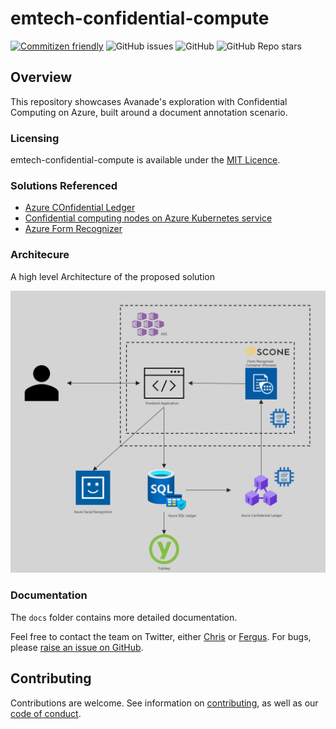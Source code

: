 # emtech-confidential-compute

[![Commitizen friendly](https://img.shields.io/badge/commitizen-friendly-brightgreen.svg)](http://commitizen.github.io/cz-cli/) ![GitHub issues](https://img.shields.io/github/issues/Avanade/emtech-confidential-compute) ![GitHub](https://img.shields.io/github/license/Avanade/emtech-confidential-compute) ![GitHub Repo stars](https://img.shields.io/github/stars/Avanade/emtech-confidential-compute?style=social)

## Overview

This repository showcases Avanade's exploration with Confidential Computing on Azure, built around a document annotation scenario.

### Licensing

emtech-confidential-compute is available under the [MIT Licence](./LICENCE).

### Solutions Referenced

- [Azure COnfidential Ledger](https://azure.microsoft.com/en-us/services/azure-confidential-ledger/)
- [Confidential computing nodes on Azure Kubernetes service](https://docs.microsoft.com/en-us/azure/confidential-computing/confidential-nodes-aks-overview?WT.mc_id=AI-MVP-5004204)
- [Azure Form Recognizer](https://docs.microsoft.com/en-us/azure/applied-ai-services/form-recognizer/?WT.mc_id=AI-MVP-5004204)

### Architecure

A high level Architecture of the proposed solution

![](docs/images/CC-2.png)

### Documentation

The `docs` folder contains more detailed documentation.

Feel free to contact the team on Twitter, either [Chris](https://twitter.com/sealjay_clj) or [Fergus](https://twitter.com/FergusKidd). For bugs, please [raise an issue on GitHub](https://github.com/Avanade/emtech-distributed-data/issues).

## Contributing

Contributions are welcome. See information on [contributing](CONTRIBUTING.md), as well as our [code of conduct](CODE_OF_CONDUCT.md).
